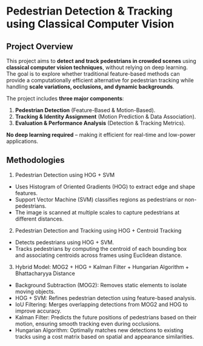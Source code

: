 # Pedestrian Detection & Tracking using Classical Computer Vision  

## Project Overview  
This project aims to **detect and track pedestrians in crowded scenes** using **classical computer vision techniques**, without relying on deep learning. The goal is to explore whether traditional feature-based methods can provide a computationally efficient alternative for pedestrian tracking while handling **scale variations, occlusions, and dynamic backgrounds**.  

The project includes **three major components**:  
1. **Pedestrian Detection** (Feature-Based & Motion-Based).  
2. **Tracking & Identity Assignment** (Motion Prediction & Data Association).  
3. **Evaluation & Performance Analysis** (Detection & Tracking Metrics).  

**No deep learning required** – making it efficient for real-time and low-power applications.  

## Methodologies
1. Pedestrian Detection using HOG + SVM
  - Uses Histogram of Oriented Gradients (HOG) to extract edge and shape features.
  - Support Vector Machine (SVM) classifies regions as pedestrians or non-pedestrians.
  - The image is scanned at multiple scales to capture pedestrians at different distances.

2. Pedestrian Detection and Tracking using HOG + Centroid Tracking
  - Detects pedestrians using HOG + SVM.
  - Tracks pedestrians by computing the centroid of each bounding box and associating centroids across frames using Euclidean distance.

3. Hybrid Model: MOG2 + HOG + Kalman Filter + Hungarian Algorithm + Bhattacharyya Distance

  - Background Subtraction (MOG2): Removes static elements to isolate moving objects.
  - HOG + SVM: Refines pedestrian detection using feature-based analysis.
  - IoU Filtering: Merges overlapping detections from MOG2 and HOG to improve accuracy.
  - Kalman Filter: Predicts the future positions of pedestrians based on their motion, ensuring smooth tracking even during occlusions.
  - Hungarian Algorithm: Optimally matches new detections to existing tracks using a cost matrix based on spatial and appearance similarities.
